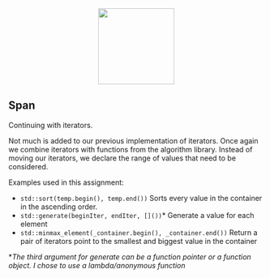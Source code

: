 <div align=center>
    <img src="https://cdn.jsdelivr.net/gh/devicons/devicon/icons/cplusplus/cplusplus-original.svg" width="150" height="150" />
</div>

## Span
Continuing with iterators.  

Not much is added to our previous implementation of iterators. Once again we combine iterators with functions from the algorithm library.  Instead of moving our iterators, we declare the range of values that need to be considered.  

Examples used in this assignment:

* `std::sort(temp.begin(), temp.end())` Sorts every value in the container in the ascending order.
* `std::generate(beginIter, endIter, []())`* Generate a value for each element
* `std::minmax_element(_container.begin(), _container.end())` Return a pair of iterators point to the smallest and biggest value in the container

**The third argument for generate can be a function pointer or a function object. I chose to use a lambda/anonymous function*
